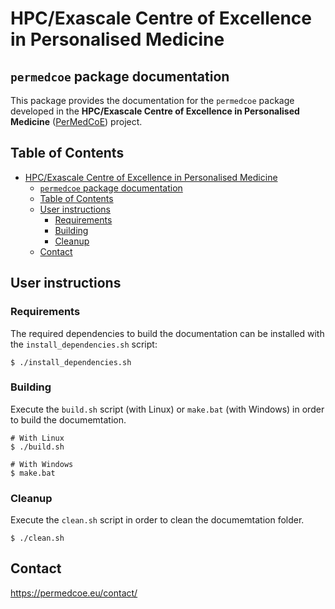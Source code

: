 # HPC/Exascale Centre of Excellence in Personalised Medicine

## `permedcoe` package documentation

This package provides the documentation for the `permedcoe` package developed in the **HPC/Exascale Centre of Excellence in Personalised Medicine** ([PerMedCoE](https://permedcoe.eu/)) project.

## Table of Contents

- [HPC/Exascale Centre of Excellence in Personalised Medicine](#hpcexascale-centre-of-excellence-in-personalised-medicine)
  - [`permedcoe` package documentation](#permedcoe-package-documentation)
  - [Table of Contents](#table-of-contents)
  - [User instructions](#user-instructions)
    - [Requirements](#requirements)
    - [Building](#building)
    - [Cleanup](#cleanup)
  - [Contact](#contact)

## User instructions

### Requirements

The required dependencies to build the documentation can be installed
with the `install_dependencies.sh` script:

```shell
$ ./install_dependencies.sh
```

### Building

Execute the `build.sh` script (with Linux) or `make.bat` (with Windows) in
order to build the documemtation.

```shell
# With Linux
$ ./build.sh

# With Windows
$ make.bat
```


### Cleanup

Execute the `clean.sh` script in order to clean the documemtation folder.

```shell
$ ./clean.sh
```

## Contact

<https://permedcoe.eu/contact/>
